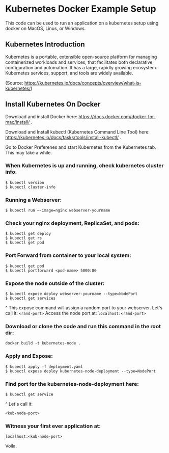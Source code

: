 # Kubernetes Docker Example Setup
This code can be used to run an application on a kubernetes setup using docker on MacOS, Linus, or Windows.

## Kubernetes Introduction
Kubernetes is a portable, extensible open-source platform for managing containerized workloads and services, that facilitates both declarative configuration and automation. It has a large, rapidly growing ecosystem. Kubernetes services, support, and tools are widely available.

(Source: https://kubernetes.io/docs/concepts/overview/what-is-kubernetes/)

## Install Kubernetes On Docker
Download and install Docker here: https://docs.docker.com/docker-for-mac/install/ .

Download and Install kubectl (Kubernetes Command Line Tool) here: https://kubernetes.io/docs/tasks/tools/install-kubectl/ .

Go to Docker Preferenes and start Kubernetes from the Kubernetes tab. This may take a while.

### When Kubernetes is up and running, check kubernetes cluster info.

``` 
$ kubectl version
$ kubectl cluster-info
```

### Running a Webserver:
``` 
$ kubectl run —-image=nginx webserver-yourname
```
### Check your nginx deployment, ReplicaSet, and pods:
```
$ kubectl get deploy
$ kubectl get rs
$ kubectl get pod
```

### Port Forward from container to your local system:
``` 
$ kubectl get pod
$ kubectl portforward <pod-name> 5000:80
```
### Expose the node outside of the cluster:
``` 
$ kubectl expose deploy webserver-yourname --type=NodePort
$ kubectl get services
```
^ This expose command will assign a random port to your webserver. Let's call it:
``
<rand-port>
``
Access the node port at:
``
localhost:<rand-port>
``
### Download or clone the code and run this command in the root dir:
```
docker build -t kubernetes-node .
```
### Apply and Expose:
``` 
$ kubectl apply -f deployment.yaml
$ kubectl expose deploy kubernetes-node-deployment --type=NodePort
```

### Find port for the kubernetes-node-deployment here:
```
$ kubectl get service
```
^ Let's call it:
```
<kub-node-port>
```

### Witness your first ever application at:
```
localhost:<kub-node-port>
```

Voila.
